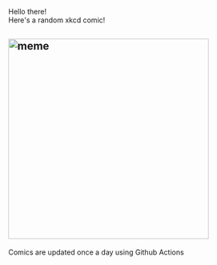 Hello there! <br>Here's a random xkcd comic!<br>
## <img src="https://imgs.xkcd.com/comics/bug_thread.png" alt="meme" width="400"/><br>
Comics are updated once a day using Github Actions